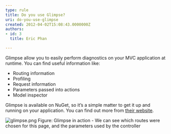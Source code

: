 ```yaml
---
type: rule
title: Do you use Glimpse?
uri: do-you-use-glimpse
created: 2012-04-02T15:08:43.0000000Z
authors:
- id: 3
  title: Eric Phan

---
```


 Glimpse allow you to easily perform diagnostics on your MVC application at runtime. 
You can find useful information like:

- Routing information
- Profiling
- Request information
- Parameters passed into actions
- Model inspector


Glimpse is available on NuGet, so it’s a simple matter to get it up and running on your application. You can find out more from [their website](http&#58;//getglimpse.com/).

![glimpse.png](/SoftwareDevelopment/RulesToBetterMVC/PublishingImages/glimpse.png)
Figure: Glimpse in action - We can see which routes were chosen for this page, and the parameters used by the controller

